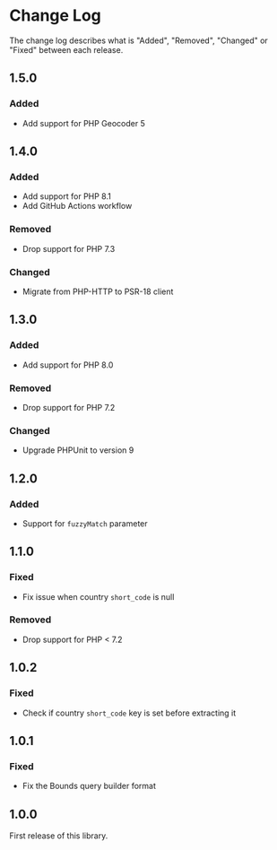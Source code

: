 # Change Log

The change log describes what is "Added", "Removed", "Changed" or "Fixed" between each release.

## 1.5.0

### Added

- Add support for PHP Geocoder 5

## 1.4.0

### Added

- Add support for PHP 8.1
- Add GitHub Actions workflow

### Removed

- Drop support for PHP 7.3

### Changed

- Migrate from PHP-HTTP to PSR-18 client

## 1.3.0

### Added

- Add support for PHP 8.0

### Removed

- Drop support for PHP 7.2

### Changed

- Upgrade PHPUnit to version 9

## 1.2.0

### Added

- Support for `fuzzyMatch` parameter

## 1.1.0

### Fixed

- Fix issue when country `short_code` is null

### Removed

- Drop support for PHP < 7.2

## 1.0.2

### Fixed

- Check if country `short_code` key is set before extracting it

## 1.0.1

### Fixed

- Fix the Bounds query builder format

## 1.0.0

First release of this library.
